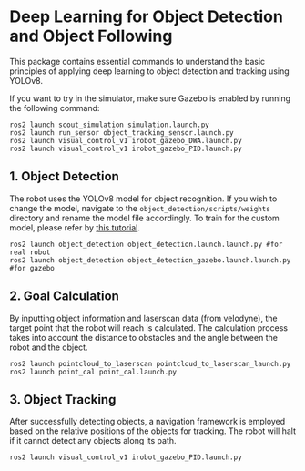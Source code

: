 # Deep Learning for Object Detection and Object Following
This package contains essential commands to understand the basic principles of applying deep learning to object detection and tracking using YOLOv8.

If you want to try in the simulator, make sure Gazebo is enabled by running the following command:
```
ros2 launch scout_simulation simulation.launch.py
ros2 launch run_sensor object_tracking_sensor.launch.py
ros2 launch visual_control_v1 irobot_gazebo_DWA.launch.py
ros2 launch visual_control_v1 irobot_gazebo_PID.launch.py
```

## 1. Object Detection
The robot uses the YOLOv8 model for object recognition. If you wish to change the model, navigate to the ``object_detection/scripts/weights`` directory and rename the model file accordingly. To train for the custom model, please refer by [this tutorial](../train_model_yolov8).

```
ros2 launch object_detection object_detection.launch.launch.py #for real robot
ros2 launch object_detection object_detection_gazebo.launch.launch.py #for gazebo
```

## 2. Goal Calculation
By inputting object information and laserscan data (from velodyne), the target point that the robot will reach is calculated. The calculation process takes into account the distance to obstacles and the angle between the robot and the object.
```
ros2 launch pointcloud_to_laserscan pointcloud_to_laserscan_launch.py
ros2 launch point_cal point_cal.launch.py
```

## 3. Object Tracking
After successfully detecting objects, a navigation framework is employed based on the relative positions of the objects for tracking. The robot will halt if it cannot detect any objects along its path.
```
ros2 launch visual_control_v1 irobot_gazebo_PID.launch.py 
```